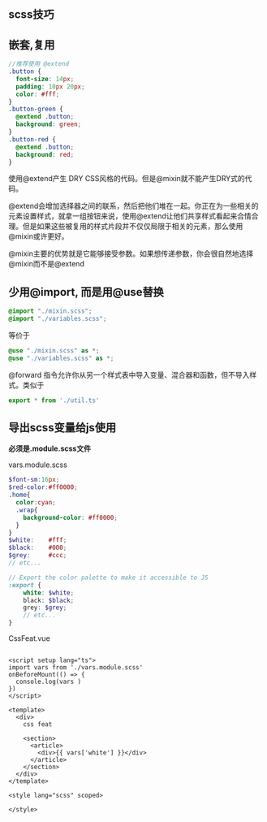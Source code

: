 ## scss技巧

## 嵌套,复用

```scss
//推荐使用 @extend
.button {
  font-size: 14px;
  padding: 10px 20px;
  color: #fff;
}
.button-green {
  @extend .button;
  background: green;
}
.button-red {
  @extend .button;
  background: red;
}


```

使用@extend产生 DRY CSS风格的代码。但是@mixin就不能产生DRY式的代码。

@extend会增加选择器之间的联系，然后把他们堆在一起。你正在为一些相关的元素设置样式，就拿一组按钮来说，使用@extend让他们共享样式看起来合情合理。但是如果这些被复用的样式片段并不仅仅局限于相关的元素，那么使用@mixin或许更好。

@mixin主要的优势就是它能够接受参数。如果想传递参数，你会很自然地选择@mixin而不是@extend

## 少用@import, 而是用@use替换

```scss
@import "./mixin.scss";
@import "./variables.scss";

```

等价于

```scss
@use "./mixin.scss" as *;
@use "./variables.scss" as *;
```

@forward 指令允许你从另一个样式表中导入变量、混合器和函数，但不导入样式。类似于

```js
export * from './util.ts'
```

## 导出scss变量给js使用

**必须是.module.scss文件**

vars.module.scss

```scss
$font-sm:16px;
$red-color:#ff0000;
.home{
  color:cyan;
  .wrap{
    background-color: #ff0000;
  }
}
$white:    #fff;
$black:    #000;
$grey:     #ccc;
// etc...

// Export the color palette to make it accessible to JS
:export {
    white: $white;
    black: $black;
    grey: $grey;
    // etc...
}

```

CssFeat.vue

```vue

<script setup lang="ts">
import vars from './vars.module.scss'
onBeforeMount(() => {
  console.log(vars )
})
</script>

<template>
  <div>
    css feat

    <section>
      <article>
        <div>{{ vars['white'] }}</div>
      </article>
    </section>
  </div>
</template>

<style lang="scss" scoped>

</style>

```
